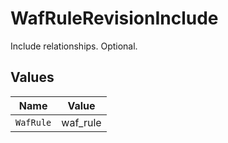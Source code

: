 # WafRuleRevisionInclude

Include relationships. Optional.


## Values

| Name      | Value     |
| --------- | --------- |
| `WafRule` | waf_rule  |